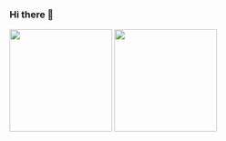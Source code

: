 ### Hi there 👋

<p>  
<!-- GitHub Stats -->  
<img height="180em" src="https://github-readme-stats.vercel.app/api?username=VnX-SolidSnake&show_icons=true&hide_border=true" />

<!-- Most Used Languages -->  
<img height="180em" src="https://github-readme-stats.vercel.app/api/top-langs/?username=VnX-SolidSnake&show_icons=true&hide_border=true&layout=compact&langs_count=8count_private=true"/>  
</p>  
